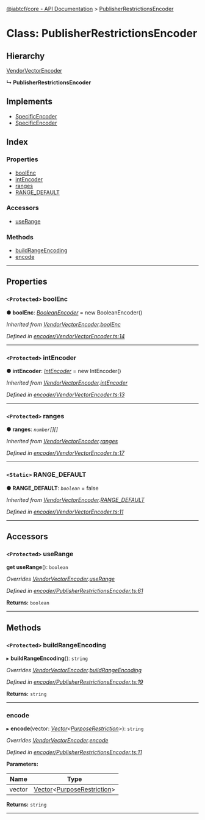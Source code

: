 [@iabtcf/core - API Documentation](../README.md) > [PublisherRestrictionsEncoder](../classes/publisherrestrictionsencoder.md)

# Class: PublisherRestrictionsEncoder

## Hierarchy

 [VendorVectorEncoder](vendorvectorencoder.md)

**↳ PublisherRestrictionsEncoder**

## Implements

* [SpecificEncoder](../interfaces/specificencoder.md)
* [SpecificEncoder](../interfaces/specificencoder.md)

## Index

### Properties

* [boolEnc](publisherrestrictionsencoder.md#boolenc)
* [intEncoder](publisherrestrictionsencoder.md#intencoder)
* [ranges](publisherrestrictionsencoder.md#ranges)
* [RANGE_DEFAULT](publisherrestrictionsencoder.md#range_default)

### Accessors

* [useRange](publisherrestrictionsencoder.md#userange)

### Methods

* [buildRangeEncoding](publisherrestrictionsencoder.md#buildrangeencoding)
* [encode](publisherrestrictionsencoder.md#encode)

---

## Properties

<a id="boolenc"></a>

### `<Protected>` boolEnc

**● boolEnc**: *[BooleanEncoder](booleanencoder.md)* =  new BooleanEncoder()

*Inherited from [VendorVectorEncoder](vendorvectorencoder.md).[boolEnc](vendorvectorencoder.md#boolenc)*

*Defined in [encoder/VendorVectorEncoder.ts:14](https://github.com/chrispaterson/iabtcf-es/blob/5f390d3/modules/core/src/encoder/VendorVectorEncoder.ts#L14)*

___
<a id="intencoder"></a>

### `<Protected>` intEncoder

**● intEncoder**: *[IntEncoder](intencoder.md)* =  new IntEncoder()

*Inherited from [VendorVectorEncoder](vendorvectorencoder.md).[intEncoder](vendorvectorencoder.md#intencoder)*

*Defined in [encoder/VendorVectorEncoder.ts:13](https://github.com/chrispaterson/iabtcf-es/blob/5f390d3/modules/core/src/encoder/VendorVectorEncoder.ts#L13)*

___
<a id="ranges"></a>

### `<Protected>` ranges

**● ranges**: *`number`[][]*

*Inherited from [VendorVectorEncoder](vendorvectorencoder.md).[ranges](vendorvectorencoder.md#ranges)*

*Defined in [encoder/VendorVectorEncoder.ts:17](https://github.com/chrispaterson/iabtcf-es/blob/5f390d3/modules/core/src/encoder/VendorVectorEncoder.ts#L17)*

___
<a id="range_default"></a>

### `<Static>` RANGE_DEFAULT

**● RANGE_DEFAULT**: *`boolean`* = false

*Inherited from [VendorVectorEncoder](vendorvectorencoder.md).[RANGE_DEFAULT](vendorvectorencoder.md#range_default)*

*Defined in [encoder/VendorVectorEncoder.ts:11](https://github.com/chrispaterson/iabtcf-es/blob/5f390d3/modules/core/src/encoder/VendorVectorEncoder.ts#L11)*

___

## Accessors

<a id="userange"></a>

### `<Protected>` useRange

**get useRange**(): `boolean`

*Overrides [VendorVectorEncoder](vendorvectorencoder.md).[useRange](vendorvectorencoder.md#userange)*

*Defined in [encoder/PublisherRestrictionsEncoder.ts:61](https://github.com/chrispaterson/iabtcf-es/blob/5f390d3/modules/core/src/encoder/PublisherRestrictionsEncoder.ts#L61)*

**Returns:** `boolean`

___

## Methods

<a id="buildrangeencoding"></a>

### `<Protected>` buildRangeEncoding

▸ **buildRangeEncoding**(): `string`

*Overrides [VendorVectorEncoder](vendorvectorencoder.md).[buildRangeEncoding](vendorvectorencoder.md#buildrangeencoding)*

*Defined in [encoder/PublisherRestrictionsEncoder.ts:19](https://github.com/chrispaterson/iabtcf-es/blob/5f390d3/modules/core/src/encoder/PublisherRestrictionsEncoder.ts#L19)*

**Returns:** `string`

___
<a id="encode"></a>

###  encode

▸ **encode**(vector: *[Vector](vector.md)<[PurposeRestriction](purposerestriction.md)>*): `string`

*Overrides [VendorVectorEncoder](vendorvectorencoder.md).[encode](vendorvectorencoder.md#encode)*

*Defined in [encoder/PublisherRestrictionsEncoder.ts:11](https://github.com/chrispaterson/iabtcf-es/blob/5f390d3/modules/core/src/encoder/PublisherRestrictionsEncoder.ts#L11)*

**Parameters:**

| Name | Type |
| ------ | ------ |
| vector | [Vector](vector.md)<[PurposeRestriction](purposerestriction.md)> |

**Returns:** `string`

___

